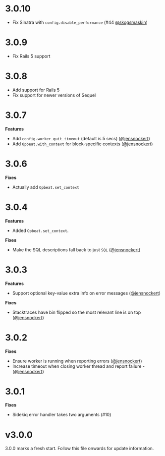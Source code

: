 # 3.0.10

- Fix Sinatra with `config.disable_performance` (#44 [@skogsmaskin](https://github.com/skogsmaskin))

# 3.0.9

- Fix Rails 5 support

# 3.0.8

- Add support for Rails 5
- Fix support for newer versions of Sequel

# 3.0.7

**Features**

- Add `config.worker_quit_timeout` (default is 5 secs) ([@jensnockert](https://github.com/jensnockert))
- Add `Opbeat.with_context` for block-specific contexts ([@jensnockert](https://github.com/jensnockert))

# 3.0.6

**Fixes**

- Actually add `Opbeat.set_context`

# 3.0.4

**Features**

- Added `Opbeat.set_context`.

**Fixes**

- Make the SQL descriptions fall back to just `SQL` ([@jensnockert](https://github.com/jensnockert))

# 3.0.3

**Features**

- Support optional key-value extra info on error messages ([@jensnockert](https://github.com/jensnockert))

**Fixes**

- Stacktraces have bin flipped so the most relevant line is on top ([@jensnockert](https://github.com/jensnockert))

# 3.0.2

**Fixes**

- Ensure worker is running when reporting errors ([@jensnockert](https://github.com/jensnockert))
- Increase timeout when closing worker thread and report failure - ([@jensnockert](https://github.com/jensnockert))

# 3.0.1

**Fixes**

- Sidekiq error handler takes two arguments (#10)

# v3.0.0

3.0.0 marks a fresh start. Follow this file onwards for update information.
